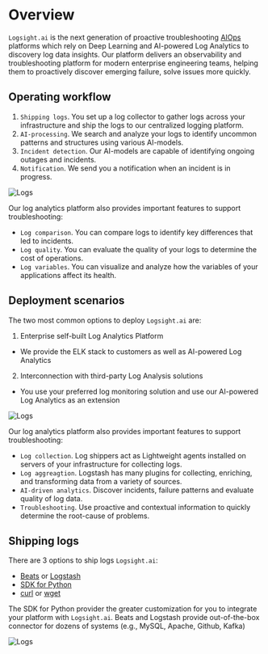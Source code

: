# Overview

`Logsight.ai` is the next generation of proactive troubleshooting [AIOps](https://en.wikipedia.org/wiki/Artificial_Intelligence_for_IT_Operations) platforms which rely on Deep Learning and AI-powered Log Analytics to discovery log data insights. Our platform delivers an 
observability and troubleshooting platform for modern enterprise engineering teams, helping them to proactively discover emerging failure, solve issues more quickly. 

## Operating workflow

1. `Shipping logs`. You set up a log collector to gather logs across your infrastructure and ship the logs to our centralized logging platform.
2. `AI-processing`. We search and analyze your logs to identify uncommon patterns and structures using various AI-models. 
3. `Incident detection`. Our AI-models are capable of identifying ongoing outages and incidents.
4. `Notification`. We send you a notification when an incident is in progress.

 
![Logs](./get_started/how_it_works.png ':size=900 :no-zoom')


Our log analytics platform also provides important features to support troubleshooting:
+ `Log comparison`. You can compare logs to identify key differences that led to incidents. 
+ `Log quality`. You can evaluate the quality of your logs to determine the cost of operations.  
+ `Log variables`. You can visualize and analyze how the variables of your applications affect its health.    


## Deployment scenarios

The two most common options to deploy `Logsight.ai` are: 

1. Enterprise self-built Log Analytics Platform
  + We provide the ELK stack to customers as well as AI-powered Log Analytics 
2. Interconnection with third-party Log Analysis solutions
  + You use your preferred log monitoring solution and use our AI-powered Log Analytics as an extension 


![Logs](/get_started/logsight_architecture.png ':size=900 :no-zoom')

Our log analytics platform also provides important features to support troubleshooting:
+ `Log collection`. Log shippers act as Lightweight agents installed on servers of your infrastructure for collecting logs.
+ `Log aggreagtion`. Logstash has many plugins for collecting, enriching, and transforming data from a variety of sources.
+ `AI-driven analytics`. Discover incidents, failure patterns and evaluate quality of log data.
+ `Troubleshooting`. Use proactive and contextual information to quickly determine the root-cause of problems.

## Shipping logs

There are 3 options to ship logs `Logsight.ai`:

+ [Beats](https://www.elastic.co/beats/) or [Logstash](https://www.elastic.co/logstash/) 
+ [SDK for Python](https://logsight-sdk-py.readthedocs.io/en/latest/)
+ [curl](https://curl.se/) or [wget](https://www.gnu.org/software/wget/) 


The SDK for Python provider the greater customization for you to integrate your platform with `Logsight.ai`. 
Beats and Logstash provide out-of-the-box connector for dozens of systems (e.g., MySQL, Apache, Github, Kafka)  


![Logs](./get_started/shipping_logs.png ':size=900 :no-zoom')

